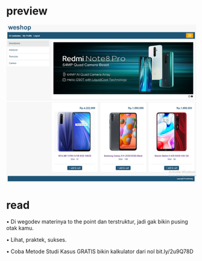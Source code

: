 # preview
![ScreenShot](https://raw.githubusercontent.com/afdolsing/weshop/master/screenshot/1.PNG)
![ScreenShot](https://raw.githubusercontent.com/afdolsing/weshop/master/screenshot/2.PNG)

# read
• Di wegodev materinya to the point dan terstruktur, jadi gak bikin pusing otak kamu.

• Lihat, praktek, sukses.

• Coba Metode Studi Kasus GRATIS bikin kalkulator dari nol bit.ly/2u9Q78D


